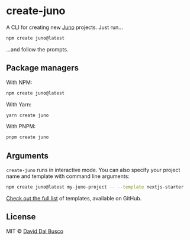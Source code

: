 # create-juno

A CLI for creating new [Juno] projects. Just run...

```bash
npm create juno@latest
```

...and follow the prompts.

## Package managers

With NPM:

```bash
npm create juno@latest
```

With Yarn:

```bash
yarn create juno
```

With PNPM:

```bash
pnpm create juno
```

## Arguments

`create-juno` runs in interactive mode. You can also specify your project name and template with command line arguments:

```bash
npm create juno@latest my-juno-project -- --template nextjs-starter
```

[Check out the full list](https://github.com/junobuild/create-juno/tree/main/templates) of templates, available on GitHub.

## License

MIT © [David Dal Busco](mailto:david.dalbusco@outlook.com)

[juno]: https://juno.build
